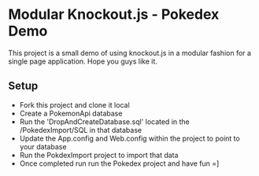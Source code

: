 Modular Knockout.js - Pokedex Demo
==================

This project is a small demo of using knockout.js in a modular fashion for a single page application. Hope you guys like it.

Setup
-----------
* Fork this project and clone it local
* Create a PokemonApi database
* Run the 'DropAndCreateDatabase.sql' located in the /PokedexImport/SQL in that database
* Update the App.config and Web.config within the project to point to your database
* Run the PokdexImport project to import that data
* Once completed run run the Pokedex project and have fun =]